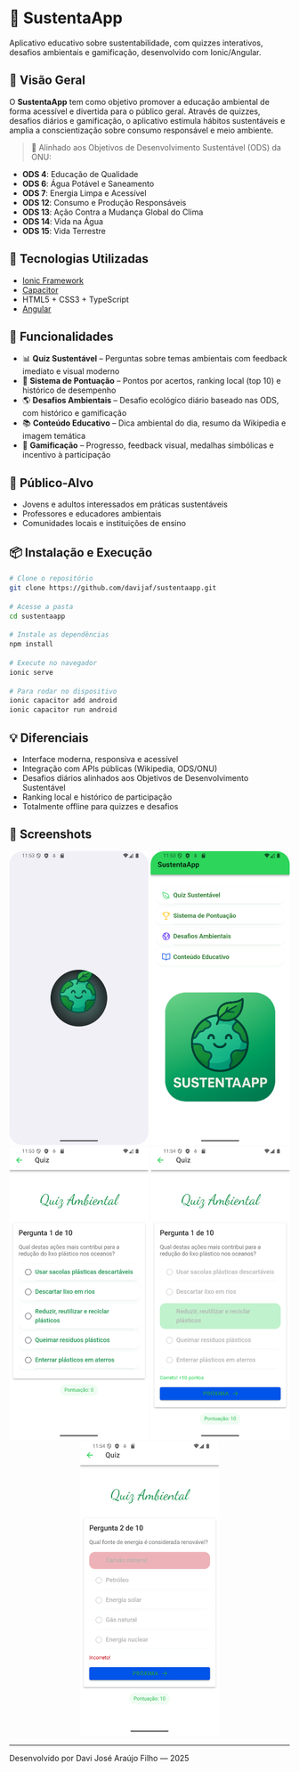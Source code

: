 # 🌱 SustentaApp

Aplicativo educativo sobre sustentabilidade, com quizzes interativos, desafios ambientais e gamificação, desenvolvido com Ionic/Angular.

## 📱 Visão Geral

O **SustentaApp** tem como objetivo promover a educação ambiental de forma acessível e divertida para o público geral. Através de quizzes, desafios diários e gamificação, o aplicativo estimula hábitos sustentáveis e amplia a conscientização sobre consumo responsável e meio ambiente.

> 🔗 Alinhado aos Objetivos de Desenvolvimento Sustentável (ODS) da ONU:
- **ODS 4**: Educação de Qualidade  
- **ODS 6**: Água Potável e Saneamento  
- **ODS 7**: Energia Limpa e Acessível  
- **ODS 12**: Consumo e Produção Responsáveis  
- **ODS 13**: Ação Contra a Mudança Global do Clima  
- **ODS 14**: Vida na Água  
- **ODS 15**: Vida Terrestre

## 🚀 Tecnologias Utilizadas

- [Ionic Framework](https://ionicframework.com/)
- [Capacitor](https://capacitorjs.com/)
- HTML5 + CSS3 + TypeScript
- [Angular](https://angular.io/)

## 🧩 Funcionalidades

- 📊 **Quiz Sustentável** – Perguntas sobre temas ambientais com feedback imediato e visual moderno
- 🏅 **Sistema de Pontuação** – Pontos por acertos, ranking local (top 10) e histórico de desempenho
- 🌎 **Desafios Ambientais** – Desafio ecológico diário baseado nas ODS, com histórico e gamificação
- 📚 **Conteúdo Educativo** – Dica ambiental do dia, resumo da Wikipedia e imagem temática
- 🔄 **Gamificação** – Progresso, feedback visual, medalhas simbólicas e incentivo à participação

## 🎯 Público-Alvo

- Jovens e adultos interessados em práticas sustentáveis
- Professores e educadores ambientais
- Comunidades locais e instituições de ensino

## 📦 Instalação e Execução

```bash
# Clone o repositório
git clone https://github.com/davijaf/sustentaapp.git

# Acesse a pasta
cd sustentaapp

# Instale as dependências
npm install

# Execute no navegador
ionic serve

# Para rodar no dispositivo
ionic capacitor add android
ionic capacitor run android
```

## 💡 Diferenciais

- Interface moderna, responsiva e acessível
- Integração com APIs públicas (Wikipedia, ODS/ONU)
- Desafios diários alinhados aos Objetivos de Desenvolvimento Sustentável
- Ranking local e histórico de participação
- Totalmente offline para quizzes e desafios

## 📸 Screenshots

<p align="center">
  <img src="./Screenshot_20250527_235404.png" alt="Tela inicial" width="250" />
  <img src="./Screenshot_20250527_235417.png" alt="Quiz" width="250" />
  <img src="./Screenshot_20250527_235427.png" alt="Ranking" width="250" />
  <img src="./Screenshot_20250527_235451.png" alt="Desafio do dia" width="250" />
  <img src="./Screenshot_20250527_235504.png" alt="Conteúdo educativo" width="250" />
</p>

---

Desenvolvido por Davi José Araújo Filho — 2025